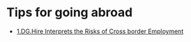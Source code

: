 # Tips for going abroad

- [1.DG.Hire Interprets the Risks of Cross border Employment](./articles/1.Interpreting%20the%20Risks%20of%20Cross%20border%20Employment.md)

